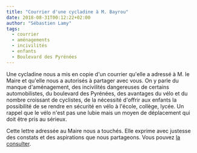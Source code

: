 ```yaml
---
title: "Courrier d'une cycladine à M. Bayrou"
date: 2018-08-31T00:12:22+02:00
author: "Sébastien Lamy"
tags:
  - courrier
  - aménagements
  - incivilités
  - enfants
  - Boulevard des Pyrénées
---
```


Une cycladine nous a mis en copie d'un courrier qu'elle a adressé à M. le
Maire et qu'elle nous a autorisés à partager avec vous. On y parle du manque
d'aménagement, des incivilités dangereuses de certains automobilistes, du
boulevard des Pyrénées, des avantages du vélo et du nombre croissant de
cyclistes, de la nécessité d'offrir aux enfants la possibilité de se rendre en
sécurité en vélo à l'école, collège, lycée. Un rappel que le vélo n'est pas une
lubie mais un moyen de déplacement qui doit être pris au sérieux.

Cette lettre adressée au Maire nous a touchés. Elle exprime avec justesse
des constats et des aspirations que nous partageons. Vous pouvez [la consulter](courrier-cycladine-au-maire-de-pau.pdf).
